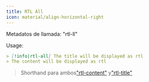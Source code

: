 ```yaml
---
title: RTL All
icon: material/align-horizontal-right
---
```


Metadatos de llamada: "rtl-ll"

Usage:

```md
> [!info|rtl-all] The title will be displayed as rtl
> The content will be displayed as rtl
```
> Shorthand para ambos["rtl-content"](../content-styling/page-1.md)
> y["rtl-title"](../title-styling/page-11.md)
